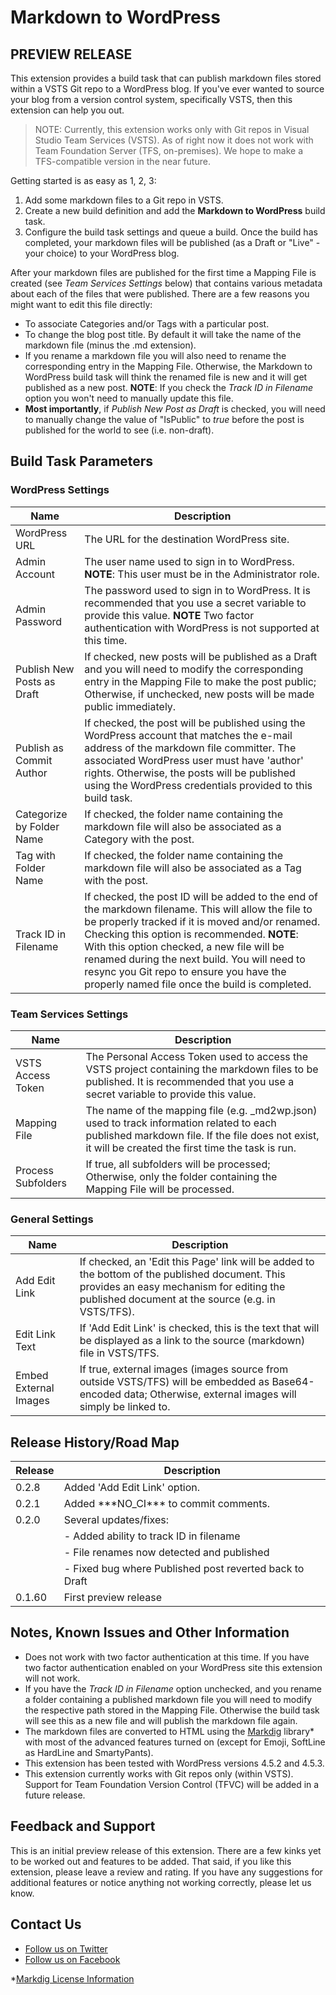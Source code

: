 # Markdown to WordPress
## **PREVIEW RELEASE**
This extension provides a build task that can publish markdown files stored within a VSTS Git repo to a WordPress blog. If you've ever wanted to source your blog from a version control system, specifically VSTS, then this extension can help you out.

>NOTE: Currently, this extension works only with Git repos in Visual Studio Team Services (VSTS). As of right now it does not work with Team Foundation Server (TFS, on-premises). We hope to make a TFS-compatible version in the near future.

Getting started is as easy as 1, 2, 3:
1. Add some markdown files to a Git repo in VSTS.
2. Create a new build definition and add the **Markdown to WordPress** build task.
3. Configure the build task settings and queue a build. Once the build has completed, your markdown files will be published (as a Draft or "Live" - your choice) to your WordPress blog.

After your markdown files are published for the first time a Mapping File is created (see *Team Services Settings* below) that contains various metadata about each of the files that were published. There are a few reasons you might want to edit this file directly:
* To associate Categories and/or Tags with a particular post.
* To change the blog post title. By default it will take the name of the markdown file (minus the .md extension).
* If you rename a markdown file you will also need to rename the corresponding entry in the Mapping File. Otherwise, the Markdown to WordPress build task will think the renamed file is new and it will get published as a new post. **NOTE**: If you check the *Track ID in Filename* option you won't need to manually update this file.
* **Most importantly**, if *Publish New Post as Draft* is checked, you will need to manually change the value of "IsPublic" to *true* before the post is published for the world to see (i.e. non-draft).

## Build Task Parameters
### WordPress Settings
|  Name                      | Description                                                                                                        |
|----------------------------|--------------------------------------------------------------------------------------------------------------------|
| WordPress URL              | The URL for the destination WordPress site.                                                                        |
| Admin Account              | The user name used to sign in to WordPress. **NOTE**: This user must be in the Administrator role.                 |
| Admin Password             | The password used to sign in to WordPress. It is recommended that you use a secret variable to provide this value. **NOTE** Two factor authentication with WordPress is not supported at this time.|
| Publish New Posts as Draft | If checked, new posts will be published as a Draft and you will need to modify the corresponding entry in the Mapping File to make the post public; Otherwise, if unchecked, new posts will be made public immediately. |
| Publish as Commit Author   | If checked, the post will be published using the WordPress account that matches the e-mail address of the markdown file committer. The associated WordPress user must have 'author' rights. Otherwise, the posts will be published using the WordPress credentials provided to this build task. |
| Categorize by Folder Name  | If checked, the folder name containing the markdown file will also be associated as a Category with the post.         |
| Tag with Folder Name       | If checked, the folder name containing the markdown file will also be associated as a Tag with the post.              |
| Track ID in Filename       | If checked, the post ID will be added to the end of the markdown filename. This will allow the file to be properly tracked if it is moved and/or renamed. Checking this option is recommended. **NOTE**: With this option checked, a new file will be renamed during the next build. You will need to resync you Git repo to ensure you have the properly named file once the build is completed. |

### Team Services Settings
|  Name                     | Description                                                                                                          |
|---------------------------|----------------------------------------------------------------------------------------------------------------------|
| VSTS Access Token         | The Personal Access Token used to access the VSTS project containing the markdown files to be published. It is recommended that you use a secret variable to provide this value. |
| Mapping File              | The name of the mapping file (e.g. _md2wp.json) used to track information related to each published markdown file. If the file does not exist, it will be created the first time the task is run. |
| Process Subfolders        | If true, all subfolders will be processed; Otherwise, only the folder containing the Mapping File will be processed. |

### General Settings
|  Name                     | Description                                                                                                          |
|---------------------------|----------------------------------------------------------------------------------------------------------------------|
| Add Edit Link             | If checked, an 'Edit this Page' link will be added to the bottom of the published document. This provides an easy mechanism for editing the published document at the source (e.g. in VSTS/TFS). |
| Edit Link Text            | If 'Add Edit Link' is checked, this is the text that will be displayed as a link to the source (markdown) file in VSTS/TFS. |
| Embed External Images     | If true, external images (images source from outside VSTS/TFS) will be embedded as Base64-encoded data; Otherwise, external images will simply be linked to. |

## Release History/Road Map
|Release |Description                                              |
|--------|---------------------------------------------------------|
| 0.2.8  | Added 'Add Edit Link' option.                           | 
| 0.2.1  | Added \*\*\*NO_CI\*\*\* to commit comments.             | 
| 0.2.0  | Several updates/fixes:                                  | 
|        | - Added ability to track ID in filename                 |
|        | - File renames now detected and published               |
|        | - Fixed bug where Published post reverted back to Draft |
| 0.1.60 | First preview release                                   |

## Notes, Known Issues and Other Information
* Does not work with two factor authentication at this time. If you have two factor authentication enabled on your WordPress site this extension will not work.
* If you have the *Track ID in Filename* option unchecked, and you rename a folder containing a published markdown file you will need to modify the respective path stored in the Mapping File. Otherwise the build task will see this as a new file and will publish the markdown file again.
* The markdown files are converted to HTML using the [Markdig](https://github.com/lunet-io/markdig) library* with most of the advanced features turned on (except for Emoji, SoftLine as HardLine and SmartyPants).
* This extension has been tested with WordPress versions 4.5.2 and 4.5.3.
* This extension currently works with Git repos only (within VSTS). Support for Team Foundation Version Control (TFVC) will be added in a future release.

## Feedback and Support
This is an initial preview release of this extension. There are a few kinks yet to be worked out and features to be added. That said, if you like this extension, please leave a review and rating. If you have any suggestions for additional features or notice anything not working correctly, please let us know.

## Contact Us
* [Follow us on Twitter](https://twitter.com/moonspacelabs)
* [Follow us on Facebook](https://www.facebook.com/MoonspaceLabs/)

*[Markdig License Information](https://raw.githubusercontent.com/lunet-io/markdig/master/license.txt) 
